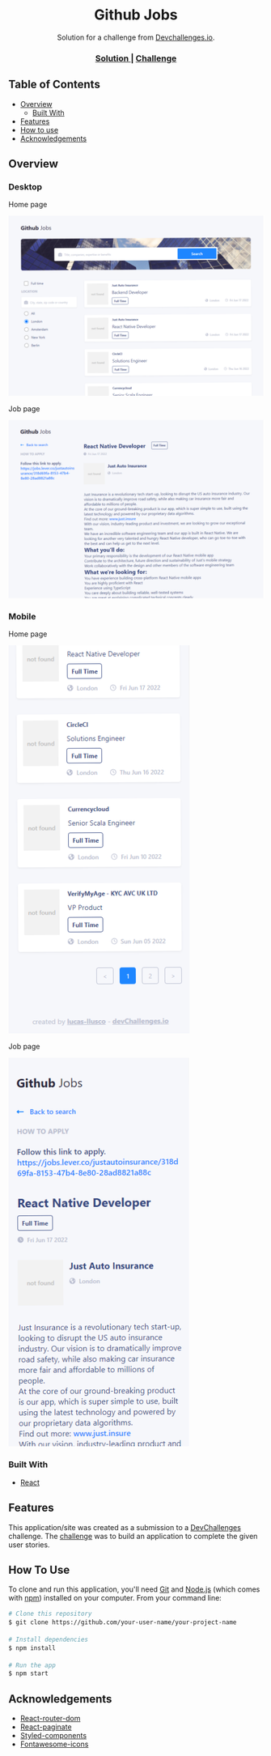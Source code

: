 <!-- Please update value in the {}  -->

<h1 align="center">Github Jobs</h1>

<div align="center">
   Solution for a challenge from  <a href="http://devchallenges.io" target="_blank">Devchallenges.io</a>.
</div>

<div align="center">
  <h3>
    <a href="https://scintillating-treacle-75677b.netlify.app/">
      Solution
    </a>
    <span> | </span>
    <a href="https://devchallenges.io/challenges/TtUjDt19eIHxNQ4n5jps">
      Challenge
    </a>
  </h3>
</div>

<!-- TABLE OF CONTENTS -->

## Table of Contents

- [Overview](#overview)
  - [Built With](#built-with)
- [Features](#features)
- [How to use](#how-to-use)
- [Acknowledgements](#acknowledgements)

<!-- OVERVIEW -->

## Overview
<!-- 
![screenshot](https://user-images.githubusercontent.com/16707738/92399059-5716eb00-f132-11ea-8b14-bcacdc8ec97b.png) -->

### Desktop

Home page

<!-- [screenshot] es un texto alternativo com el alt="" -->
![screenshot](/public/assets/images/screenshot-desktop-home.png)

Job page

![screenshot](/public/assets/images/screenshot-desktop-job.png)

### Mobile

Home page

![screenshot](/public/assets/images/screenshot-mobile-home.png)

Job page

![screenshot](/public/assets/images/screenshot-mobile-job.png)

### Built With

<!-- This section should list any major frameworks that you built your project using. Here are a few examples.-->

- [React](https://reactjs.org/)

## Features

<!-- List the features of your application or follow the template. Don't share the figma file here :) -->

This application/site was created as a submission to a [DevChallenges](https://devchallenges.io/challenges) challenge. The [challenge](https://devchallenges.io/challenges/TtUjDt19eIHxNQ4n5jps) was to build an application to complete the given user stories.

## How To Use

<!-- Example: -->

To clone and run this application, you'll need [Git](https://git-scm.com) and [Node.js](https://nodejs.org/en/download/) (which comes with [npm](http://npmjs.com)) installed on your computer. From your command line:

```bash
# Clone this repository
$ git clone https://github.com/your-user-name/your-project-name

# Install dependencies
$ npm install

# Run the app
$ npm start
```

## Acknowledgements 
<!-- para poner las dependecias, styled, react router dom, paginate, etc. -->

<!-- This section should list any articles or add-ons/plugins that helps you to complete the project. This is optional but it will help you in the future. For example: -->

- [React-router-dom](https://reactrouter.com/)
- [React-paginate](https://www.npmjs.com/package/react-paginate)
- [Styled-components](https://styled-components.com/)
- [Fontawesome-icons](https://fontawesome.com/icons)